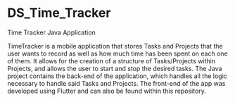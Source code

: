 # DS_Time_Tracker
Time Tracker Java Application

TimeTracker is a mobile application that stores Tasks and Projects that the user wants to record as well as how much time has been spent on each one of them. It allows for the creation of a structure of Tasks/Projects within Projects, and allows the user to start and stop the desired tasks.
The Java project contains the back-end of the application, which handles all the logic necessary to handle said Tasks and Projects. The front-end of the app was developed using Flutter and can also be found within this repository. 
